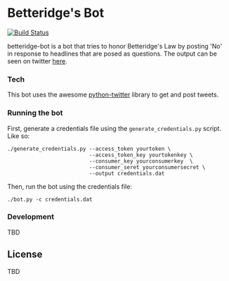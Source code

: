 # Betteridge's Bot

[![Build Status](https://travis-ci.org/srikanth-viswanathan/betteridge-bot.svg?branch=master)](https://travis-ci.org/srikanth-viswanathan/betteridge-bot)

betteridge-bot is a bot that tries to honor Betteridge's Law by posting 'No' in response to headlines that are posed as questions. The output can be seen on twitter [here](https://twitter.com/betteridge_bot).


### Tech

This bot uses the awesome [python-twitter](https://pypi.python.org/pypi/twitter) library to get and post tweets.

### Running the bot

First, generate a credentials file using the `generate_credentials.py` script. Like so:

```
./generate_credentials.py --access_token yourtoken \
                          --access_token_key yourtokenkey \
                          --consumer_key yourconsumerkey  \
                          --consumer_seret yourconsumersecret \
                          --output credentials.dat
```

Then, run the bot using the credentials file:
```
./bot.py -c credentials.dat
```

### Development

TBD

License
----

TBD
